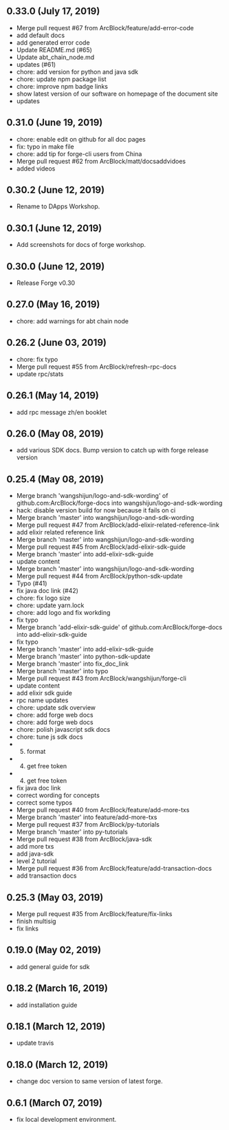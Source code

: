 ## 0.33.0 (July 17, 2019)
  - Merge pull request #67 from ArcBlock/feature/add-error-code
  - add default docs
  - add generated error code
  - Update README.md (#65)
  - Update abt_chain_node.md
  - updates (#61)
  - chore: add version for python and java sdk
  - chore: update npm package list
  - chore: improve npm badge links
  - show latest version of our software on homepage of the document site
  - updates

## 0.31.0 (June 19, 2019)
  - chore: enable edit on github for all doc pages
  - fix: typo in make file
  - chore: add tip for forge-cli users from China
  - Merge pull request #62 from ArcBlock/matt/docsaddvidoes
  - added videos

## 0.30.2 (June 12, 2019)
  - Rename to DApps Workshop.

## 0.30.1 (June 12, 2019)
  - Add screenshots for docs of forge workshop.

## 0.30.0 (June 12, 2019)
  - Release Forge v0.30

## 0.27.0 (May 16, 2019)
  - chore: add warnings for abt chain node

## 0.26.2 (June 03, 2019)
  - chore: fix typo
  - Merge pull request #55 from ArcBlock/refresh-rpc-docs
  - update rpc/stats

## 0.26.1 (May 14, 2019)
  - add rpc message zh/en booklet

## 0.26.0 (May 08, 2019)
  - add various SDK docs. Bump version to catch up with forge release version

## 0.25.4 (May 08, 2019)
  - Merge branch 'wangshijun/logo-and-sdk-wording' of github.com:ArcBlock/forge-docs into wangshijun/logo-and-sdk-wording
  - hack: disable version build for now because it fails on ci
  - Merge branch 'master' into wangshijun/logo-and-sdk-wording
  - Merge pull request #47 from ArcBlock/add-elixir-related-reference-link
  - add elixir related reference link
  - Merge branch 'master' into wangshijun/logo-and-sdk-wording
  - Merge pull request #45 from ArcBlock/add-elixir-sdk-guide
  - Merge branch 'master' into add-elixir-sdk-guide
  - update content
  - Merge branch 'master' into wangshijun/logo-and-sdk-wording
  - Merge pull request #44 from ArcBlock/python-sdk-update
  - Typo (#41)
  - fix java doc link (#42)
  - chore: fix logo size
  - chore: update yarn.lock
  - chore: add logo and fix workding
  - fix typo
  - Merge branch 'add-elixir-sdk-guide' of github.com:ArcBlock/forge-docs into add-elixir-sdk-guide
  - fix typo
  - Merge branch 'master' into add-elixir-sdk-guide
  - Merge branch 'master' into python-sdk-update
  - Merge branch 'master' into fix_doc_link
  - Merge branch 'master' into typo
  - Merge pull request #43 from ArcBlock/wangshijun/forge-cli
  - update content
  - add elixir sdk guide
  - rpc name updates
  - chore: update sdk overview
  - chore: add forge web docs
  - chore: add forge web docs
  - chore: polish javascript sdk docs
  - chore: tune js sdk docs
  - 5. format
  - 4. get free token
  - 4. get free token
  - fix java doc link
  - correct wording for concepts
  - correct some typos
  - Merge pull request #40 from ArcBlock/feature/add-more-txs
  - Merge branch 'master' into feature/add-more-txs
  - Merge pull request #37 from ArcBlock/py-tutorials
  - Merge branch 'master' into py-tutorials
  - Merge pull request #38 from ArcBlock/java-sdk
  - add more txs
  - add java-sdk
  - level 2 tutorial
  - Merge pull request #36 from ArcBlock/feature/add-transaction-docs
  - add transaction docs

## 0.25.3 (May 03, 2019)
  - Merge pull request #35 from ArcBlock/feature/fix-links
  - finish multisig
  - fix links

## 0.19.0 (May 02, 2019)
  - add general guide for sdk

## 0.18.2 (March 16, 2019)
  - add installation guide

## 0.18.1 (March 12, 2019)
  - update travis

## 0.18.0 (March 12, 2019)
  - change doc version to same version of latest forge.

## 0.6.1 (March 07, 2019)
  - fix local development environment.
